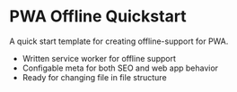 # PWA Offline Quickstart
A quick start template for creating offline-support for PWA.

* Written service worker for offline support
* Configable meta for both SEO and web app behavior
* Ready for changing file in file structure
